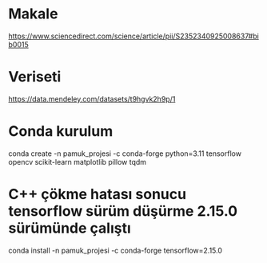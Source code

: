 # Makale
https://www.sciencedirect.com/science/article/pii/S2352340925008637#bib0015

# Veriseti
https://data.mendeley.com/datasets/t9hgvk2h9p/1

# Conda kurulum
conda create -n pamuk_projesi -c conda-forge python=3.11 tensorflow opencv scikit-learn matplotlib pillow tqdm

# C++ çökme hatası sonucu tensorflow sürüm düşürme 2.15.0 sürümünde çalıştı
conda install -n pamuk_projesi -c conda-forge tensorflow=2.15.0